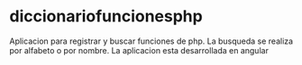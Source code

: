 # diccionariofuncionesphp
Aplicacion para registrar y buscar funciones de php. La busqueda se realiza por alfabeto o por nombre. La aplicacion esta desarrollada en angular 
